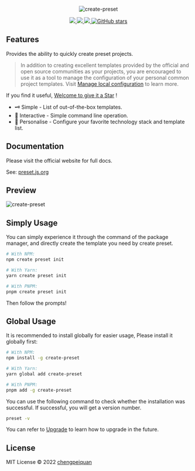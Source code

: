 <p align="center">
  <img src="https://cdn.jsdelivr.net/gh/awesome-starter/assets/img/logo.png" alt="create-preset" />
</p>

<p align="center">
  <a href="https://www.npmjs.com/package/create-preset" target="__blank">
    <img src="https://img.shields.io/npm/v/create-preset?color=f97316&label=" />
  </a>
  <a href="https://www.npmjs.com/package/create-preset" target="__blank">
    <img src="https://img.shields.io/npm/dm/create-preset?color=f97316&label=" />
  </a>
  <a href="https://preset.js.org/docs.html" target="__blank">
    <img src="https://img.shields.io/static/v1?label=&message=docs%20%26%20demos&color=f97316" />
  </a>
  <a href="https://github.com/awesome-starter/create-preset" target="__blank">
    <img alt="GitHub stars" src="https://img.shields.io/github/stars/awesome-starter/create-preset?style=social">
  </a>
</p>

## Features

Provides the ability to quickly create preset projects.

>In addition to creating excellent templates provided by the official and open source communities as your projects, you are encouraged to use it as a tool to manage the configuration of your personal common project templates. Visit [Manage local configuration](https://preset.js.org/docs.html#manage-local-configuration) to learn more.

If you find it useful, [Welcome to give it a Star](https://github.com/awesome-starter/create-preset) !

- 🗝 Simple - List of out-of-the-box templates.
- 🤹 Interactive - Simple command line operation.
- 🎨 Personalise - Configure your favorite technology stack and template list.

## Documentation

Please visit the official website for full docs.

See: [preset.js.org](https://preset.js.org/)

## Preview

![create-preset](https://cdn.jsdelivr.net/gh/chengpeiquan/assets-storage/img/2021/11/20220110155037.gif)

## Simply Usage

You can simply experience it through the command of the package manager, and directly create the template you need by create preset.

```bash
# With NPM:
npm create preset init

# With Yarn:
yarn create preset init

# With PNPM:
pnpm create preset init
```

Then follow the prompts!

## Global Usage

It is recommended to install globally for easier usage, Please install it globally first:

```bash
# With NPM:
npm install -g create-preset

# With Yarn:
yarn global add create-preset

# With PNPM:
pnpm add -g create-preset
```

You can use the following command to check whether the installation was successful. If successful, you will get a version number.

```bash
preset -v
```

You can refer to [Upgrade](https://preset.js.org/guide.html#upgrade) to learn how to upgrade in the future.

## License

MIT License © 2022 [chengpeiquan](https://github.com/chengpeiquan)
